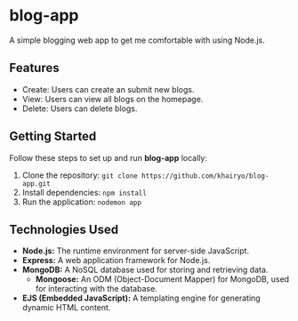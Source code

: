 # blog-app
A simple blogging web app to get me comfortable with using Node.js.

## Features
- Create: Users can create an submit new blogs.
- View: Users can view all blogs on the homepage.
- Delete: Users can delete blogs.

## Getting Started
Follow these steps to set up and run **blog-app** locally:
1. Clone the repository:
```git clone https://github.com/khairyo/blog-app.git```
2. Install dependencies:
```npm install```
3. Run the application:
```nodemon app```

## Technologies Used
- **Node.js:** The runtime environment for server-side JavaScript.
- **Express:** A web application framework for Node.js.
- **MongoDB:** A NoSQL database used for storing and retrieving data.
  - **Mongoose:** An ODM (Object-Document Mapper) for MongoDB, used for interacting with the database.
- **EJS (Embedded JavaScript):** A templating engine for generating dynamic HTML content.
